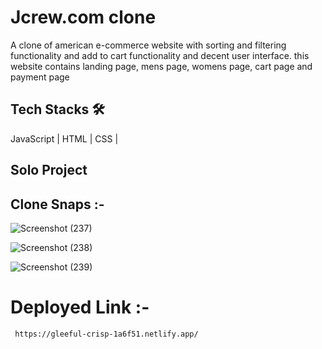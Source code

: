 # Jcrew.com clone
 A clone of american e-commerce website with sorting and filtering functionality and add to cart functionality and decent user interface.
 this website contains landing page, mens page, womens page, cart page and payment page


  ## Tech Stacks 🛠
    
   JavaScript | HTML | CSS |
    
  ## Solo Project

 
 
  
  ## Clone Snaps :-

![Screenshot (237)](https://user-images.githubusercontent.com/107528641/214023411-fa6982de-5e17-4010-81b5-55158fdac394.png)

![Screenshot (238)](https://user-images.githubusercontent.com/107528641/214023420-cbc5708a-f674-4f2a-a8d1-ce85498b4d39.png)

![Screenshot (239)](https://user-images.githubusercontent.com/107528641/214023428-aa01e8a1-a828-4b2b-8ebc-d46b8affe56c.png)

  # Deployed Link :-
     https://gleeful-crisp-1a6f51.netlify.app/
